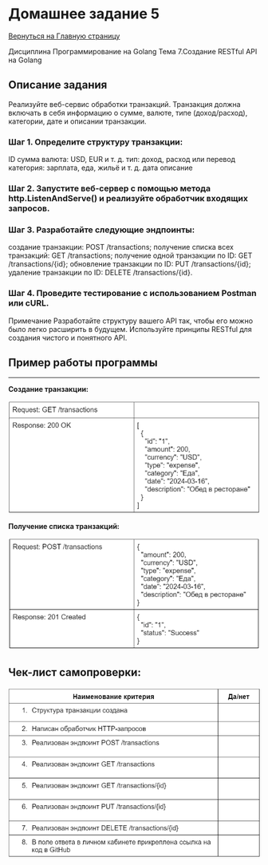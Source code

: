 # Домашнее задание 5

[Вернуться на Главную страницу](../../../README.MD)

Дисциплина
Программирование на Golang
Тема 7.Создание RESTful API на Golang

## Описание задания

Реализуйте веб-сервис обработки транзакций. Транзакция должна включать в себя информацию о сумме, валюте, типе (доход/расход), категории, дате и описании транзакции.

### Шаг 1. Определите структуру транзакции:
ID
сумма
валюта: USD, EUR и т. д.
тип: доход, расход или перевод
категория: зарплата, еда, жильё и т. д.
дата
описание
### Шаг 2. Запустите веб-сервер с помощью метода http.ListenAndServe() и реализуйте обработчик входящих запросов.

### Шаг 3. Разработайте следующие эндпоинты:
создание транзакции: POST /transactions;
получение списка всех транзакций: GET /transactions;
получение одной транзакции по ID: GET /transactions/{id};
обновление транзакции по ID: PUT /transactions/{id};
удаление транзакции по ID: DELETE /transactions/{id}.

### Шаг 4. Проведите тестирование с использованием Postman или cURL.
Примечание
Разработайте структуру вашего API так, чтобы его можно было легко расширить в будущем. Используйте принципы RESTful для создания чистого и понятного API.

## Пример работы программы
---
**Создание транзакции:**

![alt text](./assets/GET.png)

**Получение списка транзакций:**

![alt text](./assets/POST.png)

## Чек-лист самопроверки:

![alt text](./assets/RESTful.png)